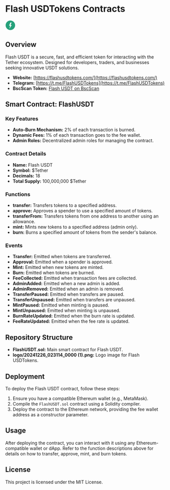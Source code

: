 # Flash USDTokens Contracts

![Flash USDT Logo](logo/20241226_023114_0000%20(1).png)

## Overview

Flash USDT is a secure, fast, and efficient token for interacting with the Tether ecosystem. Designed for developers, traders, and businesses seeking innovative USDT solutions.

- **Website:** [https://flashusdtokens.com/](https://flashusdtokens.com/)
- **Telegram:** [https://t.me/FlashUSDTokens](https://t.me/FlashUSDTokens)
- **BscScan Token:** [Flash USDT on BscScan](https://bscscan.com/token/0x98bd98dac99ed529dA00370621fa06b52084f4ed)

## Smart Contract: FlashUSDT

### Key Features

- **Auto-Burn Mechanism:** 2% of each transaction is burned.
- **Dynamic Fees:** 1% of each transaction goes to the fee wallet.
- **Admin Roles:** Decentralized admin roles for managing the contract.

### Contract Details

- **Name:** Flash USDT
- **Symbol:** $Tether
- **Decimals:** 18
- **Total Supply:** 100,000,000 $Tether

### Functions

- **transfer:** Transfers tokens to a specified address.
- **approve:** Approves a spender to use a specified amount of tokens.
- **transferFrom:** Transfers tokens from one address to another using an allowance.
- **mint:** Mints new tokens to a specified address (admin only).
- **burn:** Burns a specified amount of tokens from the sender's balance.

### Events

- **Transfer:** Emitted when tokens are transferred.
- **Approval:** Emitted when a spender is approved.
- **Mint:** Emitted when new tokens are minted.
- **Burn:** Emitted when tokens are burned.
- **FeeCollected:** Emitted when transaction fees are collected.
- **AdminAdded:** Emitted when a new admin is added.
- **AdminRemoved:** Emitted when an admin is removed.
- **TransferPaused:** Emitted when transfers are paused.
- **TransferUnpaused:** Emitted when transfers are unpaused.
- **MintPaused:** Emitted when minting is paused.
- **MintUnpaused:** Emitted when minting is unpaused.
- **BurnRateUpdated:** Emitted when the burn rate is updated.
- **FeeRateUpdated:** Emitted when the fee rate is updated.

## Repository Structure

- **FlashUSDT.sol:** Main smart contract for Flash USDT.
- **logo/20241226_023114_0000 (1).png:** Logo image for Flash USDTokens.

## Deployment

To deploy the Flash USDT contract, follow these steps:

1. Ensure you have a compatible Ethereum wallet (e.g., MetaMask).
2. Compile the `FlashUSDT.sol` contract using a Solidity compiler.
3. Deploy the contract to the Ethereum network, providing the fee wallet address as a constructor parameter.

## Usage

After deploying the contract, you can interact with it using any Ethereum-compatible wallet or dApp. Refer to the function descriptions above for details on how to transfer, approve, mint, and burn tokens.

## License

This project is licensed under the MIT License.
